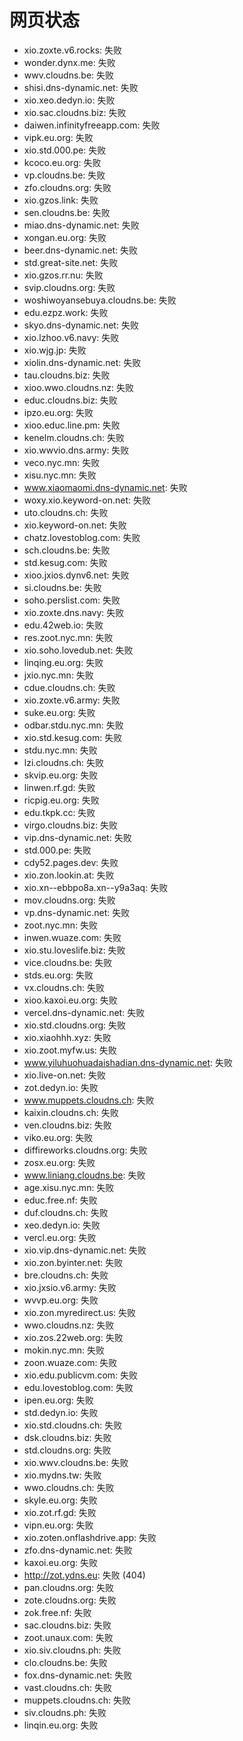 # 网页状态
- xio.zoxte.v6.rocks: 失败
- wonder.dynx.me: 失败
- wwv.cloudns.be: 失败
- shisi.dns-dynamic.net: 失败
- xio.xeo.dedyn.io: 失败
- xio.sac.cloudns.biz: 失败
- daiwen.infinityfreeapp.com: 失败
- vipk.eu.org: 失败
- xio.std.000.pe: 失败
- kcoco.eu.org: 失败
- vp.cloudns.be: 失败
- zfo.cloudns.org: 失败
- xio.gzos.link: 失败
- sen.cloudns.be: 失败
- miao.dns-dynamic.net: 失败
- xongan.eu.org: 失败
- beer.dns-dynamic.net: 失败
- std.great-site.net: 失败
- xio.gzos.rr.nu: 失败
- svip.cloudns.org: 失败
- woshiwoyansebuya.cloudns.be: 失败
- edu.ezpz.work: 失败
- skyo.dns-dynamic.net: 失败
- xio.lzhoo.v6.navy: 失败
- xio.wjg.jp: 失败
- xiolin.dns-dynamic.net: 失败
- tau.cloudns.biz: 失败
- xioo.wwo.cloudns.nz: 失败
- educ.cloudns.biz: 失败
- ipzo.eu.org: 失败
- xioo.educ.line.pm: 失败
- kenelm.cloudns.ch: 失败
- xio.wwvio.dns.army: 失败
- veco.nyc.mn: 失败
- xisu.nyc.mn: 失败
- www.xiaomaomi.dns-dynamic.net: 失败
- woxy.xio.keyword-on.net: 失败
- uto.cloudns.ch: 失败
- xio.keyword-on.net: 失败
- chatz.lovestoblog.com: 失败
- sch.cloudns.be: 失败
- std.kesug.com: 失败
- xioo.jxios.dynv6.net: 失败
- si.cloudns.be: 失败
- soho.perslist.com: 失败
- xio.zoxte.dns.navy: 失败
- edu.42web.io: 失败
- res.zoot.nyc.mn: 失败
- xio.soho.lovedub.net: 失败
- linqing.eu.org: 失败
- jxio.nyc.mn: 失败
- cdue.cloudns.ch: 失败
- xio.zoxte.v6.army: 失败
- suke.eu.org: 失败
- odbar.stdu.nyc.mn: 失败
- xio.std.kesug.com: 失败
- stdu.nyc.mn: 失败
- lzi.cloudns.ch: 失败
- skvip.eu.org: 失败
- linwen.rf.gd: 失败
- ricpig.eu.org: 失败
- edu.tkpk.cc: 失败
- virgo.cloudns.biz: 失败
- vip.dns-dynamic.net: 失败
- std.000.pe: 失败
- cdy52.pages.dev: 失败
- xio.zon.lookin.at: 失败
- xio.xn--ebbpo8a.xn--y9a3aq: 失败
- mov.cloudns.org: 失败
- vp.dns-dynamic.net: 失败
- zoot.nyc.mn: 失败
- inwen.wuaze.com: 失败
- xio.stu.loveslife.biz: 失败
- vice.cloudns.be: 失败
- stds.eu.org: 失败
- vx.cloudns.ch: 失败
- xioo.kaxoi.eu.org: 失败
- vercel.dns-dynamic.net: 失败
- xio.std.cloudns.org: 失败
- xio.xiaohhh.xyz: 失败
- xio.zoot.myfw.us: 失败
- www.yiluhuohuadaishadian.dns-dynamic.net: 失败
- xio.live-on.net: 失败
- zot.dedyn.io: 失败
- www.muppets.cloudns.ch: 失败
- kaixin.cloudns.ch: 失败
- ven.cloudns.biz: 失败
- viko.eu.org: 失败
- diffireworks.cloudns.org: 失败
- zosx.eu.org: 失败
- www.liniang.cloudns.be: 失败
- age.xisu.nyc.mn: 失败
- educ.free.nf: 失败
- duf.cloudns.ch: 失败
- xeo.dedyn.io: 失败
- vercl.eu.org: 失败
- xio.vip.dns-dynamic.net: 失败
- xio.zon.byinter.net: 失败
- bre.cloudns.ch: 失败
- xio.jxsio.v6.army: 失败
- wvvp.eu.org: 失败
- xio.zon.myredirect.us: 失败
- wwo.cloudns.nz: 失败
- xio.zos.22web.org: 失败
- mokin.nyc.mn: 失败
- zoon.wuaze.com: 失败
- xio.edu.publicvm.com: 失败
- edu.lovestoblog.com: 失败
- ipen.eu.org: 失败
- std.dedyn.io: 失败
- xio.std.cloudns.ch: 失败
- dsk.cloudns.biz: 失败
- std.cloudns.org: 失败
- xio.wwv.cloudns.be: 失败
- xio.mydns.tw: 失败
- wwo.cloudns.ch: 失败
- skyle.eu.org: 失败
- xio.zot.rf.gd: 失败
- vipn.eu.org: 失败
- xio.zoten.onflashdrive.app: 失败
- zfo.dns-dynamic.net: 失败
- kaxoi.eu.org: 失败
- http://zot.ydns.eu: 失败 (404)
- pan.cloudns.org: 失败
- zote.cloudns.org: 失败
- zok.free.nf: 失败
- sac.cloudns.biz: 失败
- zoot.unaux.com: 失败
- xio.siv.cloudns.ph: 失败
- clo.cloudns.be: 失败
- fox.dns-dynamic.net: 失败
- vast.cloudns.ch: 失败
- muppets.cloudns.ch: 失败
- siv.cloudns.ph: 失败
- linqin.eu.org: 失败
